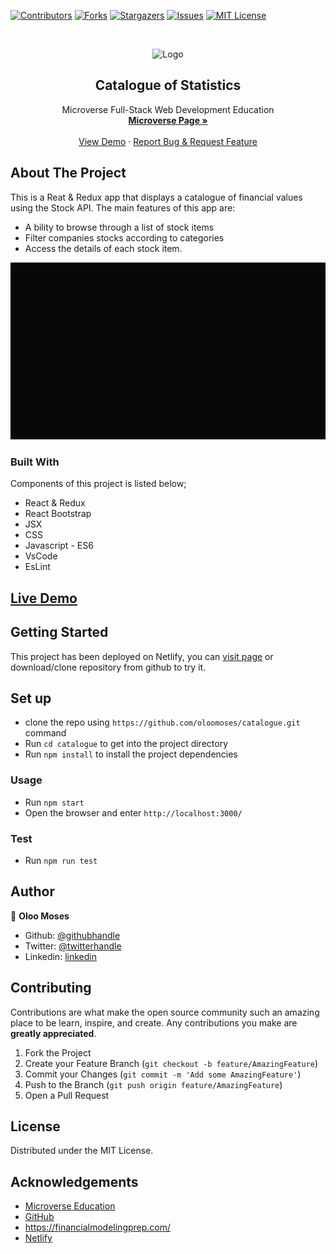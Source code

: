 [![Contributors][contributors-shield]][contributors-url]
[![Forks][forks-shield]][forks-url]
[![Stargazers][stars-shield]][stars-url]
[![Issues][issues-shield]][issues-url]
[![MIT License][license-shield]][license-url]

<!-- PROJECT LOGO -->
<br />
<p align="center">
    <img src="https://course_report_production.s3.amazonaws.com/rich/rich_files/rich_files/5726/s300/icon-white-on-murple-copy.png" alt="Logo" width="80" height="80">
  </a>

  <h2 align="center">Catalogue of Statistics</h2>

  <p align="center">
    Microverse Full-Stack Web Development Education
    <br />
    <a href="https://microverse.org/"><strong> Microverse Page »</strong></a>
    <br />
    <br />
    <a href="https://naughty-borg-1ad17c.netlify.app/">View Demo</a>
    ·
    <a href="https://github.com/oloomoses/catalogue/issues">Report Bug & Request Feature</a>
  </p>
</p>

<!-- ABOUT THE PROJECT -->
## About The Project
This is a Reat & Redux app that displays a catalogue of financial values using the Stock API.
The main features of this app are:
- A bility to browse through a list of stock items
- Filter companies stocks according to categories
- Access the details of each stock item.

![Screenshot](./demo.gif)

### Built With
Components of this project is listed below;

* React & Redux
* React Bootstrap
* JSX
* CSS
* Javascript - ES6
* VsCode
* EsLint

## [Live Demo](https://naughty-borg-1ad17c.netlify.app/)


<!-- GETTING STARTED -->
## Getting Started

This project has been deployed on Netlify, you can [visit page](https://naughty-borg-1ad17c.netlify.app/) or download/clone
repository from github to try it.

<!-- PROJECT SETUP -->
## Set up
* clone the repo using `https://github.com/oloomoses/catalogue.git` command
* Run `cd catalogue` to get into the project directory
* Run `npm install` to install the project dependencies

<!-- USAGE EXAMPLES -->
### Usage
* Run `npm start`
* Open the browser and enter `http://localhost:3000/`

### Test
* Run `npm run test`


## Author
👤 **Oloo Moses**

- Github: [@githubhandle](https://github.com/oloomoses)
- Twitter: [@twitterhandle](https://twitter.com/olooine)
- Linkedin: [linkedin](https://www.linkedin.com/in/oloomoses/)

<!-- CONTRIBUTING -->
## Contributing

Contributions are what make the open source community such an amazing place to be learn, inspire, and create. Any contributions you make are **greatly appreciated**.

1. Fork the Project
2. Create your Feature Branch (`git checkout -b feature/AmazingFeature`)
3. Commit your Changes (`git commit -m 'Add some AmazingFeature'`)
4. Push to the Branch (`git push origin feature/AmazingFeature`)
5. Open a Pull Request

<!-- LICENSE -->
## License
Distributed under the MIT License.

<!-- ACKNOWLEDGEMENTS -->
## Acknowledgements
* [Microverse Education](https://microverse.org)
* [GitHub](https://github.com/)
* https://financialmodelingprep.com/
* [Netlify](https://www.netlify.com/)


<!-- MARKDOWN LINKS & IMAGES -->
<!-- https://www.markdownguide.org/basic-syntax/#reference-style-links -->
[contributors-shield]: https://img.shields.io/github/contributors-anon/300ms/rails-capstone-project?color=1
[contributors-url]: https://github.com/300ms/Todo-List/graphs/contributors
[forks-shield]: https://img.shields.io/github/forks/300ms/rails-capstone-project
[forks-url]: https://github.com/300ms/Todo-List/network/members
[stars-shield]: https://img.shields.io/github/stars/300ms/rails-capstone-project
[stars-url]: https://github.com/300ms/Todo-List/stargazers
[issues-shield]: https://img.shields.io/github/issues/300ms/rails-capstone-project
[issues-url]: https://github.com/300ms/Todo-List/issues
[license-shield]: https://img.shields.io/github/license/300ms/rails-capstone-project
[license-url]: https://github.com/300ms/Todo-List/blob/development/LICENSE
[product-screenshot]: images/screenshot.png


